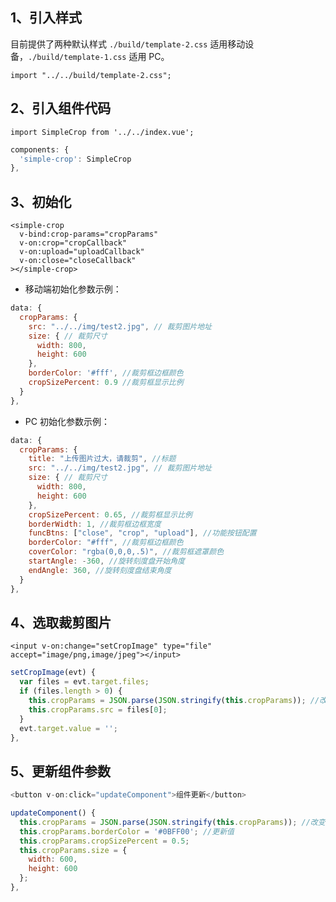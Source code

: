 

## 1、引入样式

目前提供了两种默认样式 `./build/template-2.css` 适用移动设备，`./build/template-1.css` 适用 PC。

```vue
import "../../build/template-2.css";
```

## 2、引入组件代码

```vue
import SimpleCrop from '../../index.vue';
```

```javascript
components: {
  'simple-crop': SimpleCrop
},
```

## 3、初始化

```vue
<simple-crop
  v-bind:crop-params="cropParams"
  v-on:crop="cropCallback"
  v-on:upload="uploadCallback"
  v-on:close="closeCallback"
></simple-crop>
```

- 移动端初始化参数示例：

```javascript
data: {
  cropParams: {
    src: "../../img/test2.jpg", // 裁剪图片地址
    size: { // 裁剪尺寸
      width: 800,
      height: 600
    },
    borderColor: '#fff', //裁剪框边框颜色
    cropSizePercent: 0.9 //裁剪框显示比例
  }
},
```

- PC 初始化参数示例：

```javascript
data: {
  cropParams: {
    title: "上传图片过大，请裁剪", //标题
    src: "../../img/test2.jpg", // 裁剪图片地址
    size: { // 裁剪尺寸
      width: 800,
      height: 600
    },
    cropSizePercent: 0.65, //裁剪框显示比例
    borderWidth: 1, //裁剪框边框宽度
    funcBtns: ["close", "crop", "upload"], //功能按钮配置
    borderColor: "#fff", //裁剪框边框颜色
    coverColor: "rgba(0,0,0,.5)", //裁剪框遮罩颜色
    startAngle: -360, //旋转刻度盘开始角度
    endAngle: 360, //旋转刻度盘结束角度
  }
},
```

## 4、选取裁剪图片

```vue
<input v-on:change="setCropImage" type="file" accept="image/png,image/jpeg"></input>
```

```javascript
setCropImage(evt) {
  var files = evt.target.files;
  if (files.length > 0) {
    this.cropParams = JSON.parse(JSON.stringify(this.cropParams)); //改变对象引用
    this.cropParams.src = files[0];
  }
  evt.target.value = '';
},
```

## 5、更新组件参数

```javascript
<button v-on:click="updateComponent">组件更新</button>
```

```javascript
updateComponent() {
  this.cropParams = JSON.parse(JSON.stringify(this.cropParams)); //改变对象引用
  this.cropParams.borderColor = '#0BFF00'; //更新值
  this.cropParams.cropSizePercent = 0.5;
  this.cropParams.size = {
    width: 600,
    height: 600
  };
},
```
